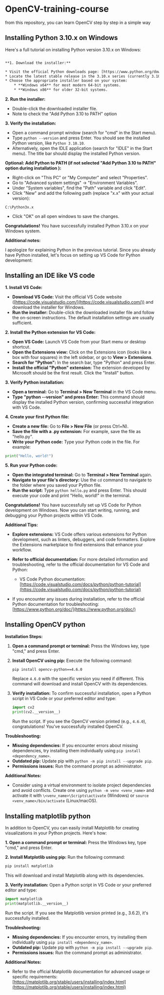 # OpenCV-training-course
from this repository, you can learn OpenCV step by step in a simple way

 ## Installing Python 3.10.x on Windows

Here's a full tutorial on installing Python version 3.10.x on Windows:

```diff

**1. Download the installer:**

* Visit the official Python downloads page: [https://www.python.org/downloads/windows/](https://www.python.org/downloads/windows/)
* Locate the latest stable release in the 3.10.x series (currently 3.10.10).
* Choose the appropriate installer based on your system:
    * **Windows x64** for most modern 64-bit systems.
    * **Windows x86** for older 32-bit systems.

```

**2. Run the installer:**

* Double-click the downloaded installer file.
* Note to check the "Add Python 3.10 to PATH" option

**3. Verify the installation:**

* Open a command prompt window (search for "cmd" in the Start menu).
* Type `python --version` and press Enter. You should see the installed Python version, like `Python 3.10.10`.
* Alternatively, open the IDLE application (search for "IDLE" in the Start menu). The title bar should display the installed Python version.

**Optional: Add Python to PATH (if not selected "Add Python 3.10 to PATH" option during installation ):**

* Right-click on "This PC" or "My Computer" and select "Properties".
* Go to "Advanced system settings" -> "Environment Variables".
* Under "System variables", find the "Path" variable and click "Edit".
* Click "New" and add the following path (replace "x.x" with your actual version):

```
C:\Python3x.x
```

* Click "OK" on all open windows to save the changes.

**Congratulations!** You have successfully installed Python 3.10.x on your Windows system. 

**Additional notes:**

I apologize for explaining Python in the previous tutorial. Since you already have Python installed, let's focus on setting up VS Code for Python development:

## Installing an IDE like VS code

**1. Install VS Code:**

* **Download VS Code:** Visit the official VS Code website ([https://code.visualstudio.com/](https://code.visualstudio.com/)) and download the installer for Windows.
* **Run the installer:** Double-click the downloaded installer file and follow the on-screen instructions. The default installation settings are usually sufficient.

**2. Install the Python extension for VS Code:**

* **Open VS Code:** Launch VS Code from your Start menu or desktop shortcut.
* **Open the Extensions view:** Click on the Extensions icon (looks like a box with four squares) in the left sidebar, or go to **View > Extensions**.
* **Search for "Python":** In the search bar, type "Python" and press Enter.
* **Install the official "Python" extension:** The extension developed by Microsoft should be the first result. Click the "Install" button.

**3. Verify Python installation:**

* **Open a terminal:** Go to **Terminal > New Terminal** in the VS Code menu.
* **Type "python --version" and press Enter:** This command should display the installed Python version, confirming successful integration with VS Code.

**4. Create your first Python file:**

* **Create a new file:** Go to **File > New File** (or press Ctrl+N).
* **Save the file with a .py extension:** For example, save the file as "hello.py".
* **Write your Python code:** Type your Python code in the file. For example:

```python
print("Hello, world!")
```

**5. Run your Python code:**

* **Open the integrated terminal:** Go to **Terminal > New Terminal** again.
* **Navigate to your file's directory:** Use the `cd` command to navigate to the folder where you saved your Python file.
* **Run the script:** Type `python hello.py` and press Enter. This should execute your code and print "Hello, world!" in the terminal.

**Congratulations!** You have successfully set up VS Code for Python development on Windows. Now you can start writing, running, and debugging your Python projects within VS Code.

**Additional Tips:**

* **Explore extensions:** VS Code offers various extensions for Python development, such as linters, debuggers, and code formatters. Explore the Extensions marketplace to find extensions that enhance your workflow.
* **Refer to official documentation:** For more detailed information and troubleshooting, refer to the official documentation for VS Code and Python:
    * VS Code Python documentation: [https://code.visualstudio.com/docs/python/python-tutorial](https://code.visualstudio.com/docs/python/python-tutorial)

* If you encounter any issues during installation, refer to the official Python documentation for troubleshooting: [https://www.python.org/doc/](https://www.python.org/doc/)
  
## Installing OpenCV python

**Installation Steps:**

1. **Open a command prompt or terminal:** Press the Windows key, type "cmd," and press Enter.

2. **Install OpenCV using pip:** Execute the following command:

   ```bash
   pip install opencv-python==4.6.0
   ```

   Replace `4.6.0` with the specific version you need if different. This command will download and install OpenCV with its dependencies.

3. **Verify installation:** To confirm successful installation, open a Python script in VS Code or your preferred editor and type:

   ```python
   import cv2
   print(cv2.__version__)
   ```

   Run the script. If you see the OpenCV version printed (e.g., `4.6.0`), congratulations! You've successfully installed OpenCV.

**Troubleshooting:**

- **Missing dependencies:** If you encounter errors about missing dependencies, try installing them individually using `pip install <dependency_name>`.
- **Outdated pip:** Update pip with `python -m pip install --upgrade pip`.
- **Permissions issues:** Run the command prompt as administrator.

**Additional Notes:**

- Consider using a virtual environment to isolate project dependencies and avoid conflicts. Create one using `python -m venv <venv_name>` and activate it with `\<venv_name>\Scripts\activate` (Windows) or `source <venv_name>/bin/activate` (Linux/macOS).

## Installing matplotlib python

In addition to OpenCV, you can easily install Matplotlib for creating visualizations in your Python projects. Here's how:

**1. Open a command prompt or terminal:** Press the Windows key, type "cmd," and press Enter.

**2. Install Matplotlib using pip:** Run the following command:

   ```bash
   pip install matplotlib
   ```

   This will download and install Matplotlib along with its dependencies.

**3. Verify installation:** Open a Python script in VS Code or your preferred editor and type:

   ```python
   import matplotlib
   print(matplotlib.__version__)
   ```

   Run the script. If you see the Matplotlib version printed (e.g., 3.6.2), it's successfully installed.

**Troubleshooting:**

- **Missing dependencies:** If you encounter errors, try installing them individually using `pip install <dependency_name>`.
- **Outdated pip:** Update pip with `python -m pip install --upgrade pip`.
- **Permissions issues:** Run the command prompt as administrator.

**Additional Notes:**

- Refer to the official Matplotlib documentation for advanced usage or specific requirements: [https://matplotlib.org/stable/users/installing/index.html](https://matplotlib.org/stable/users/installing/index.html)

